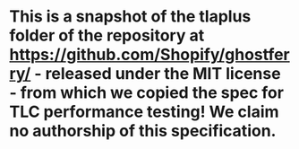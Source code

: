 # This is a snapshot of the tlaplus folder of the repository at https://github.com/Shopify/ghostferry/ - released under the MIT license - from which we copied the spec for TLC performance testing! We claim no authorship of this specification.
